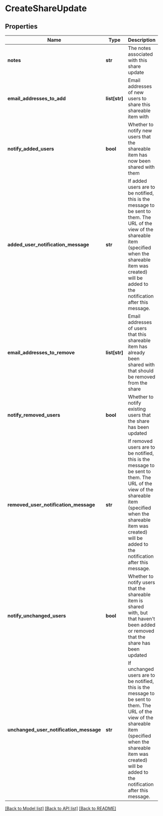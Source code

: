 # CreateShareUpdate

## Properties
Name | Type | Description | Notes
------------ | ------------- | ------------- | -------------
**notes** | **str** | The notes associated with this share update | [optional] 
**email_addresses_to_add** | **list[str]** | Email addresses of new users to share this shareable item with | [optional] 
**notify_added_users** | **bool** | Whether to notify new users that the shareable item has now been shared with them | 
**added_user_notification_message** | **str** | If added users are to be notified, this is the message to be sent to them.  The URL of the view of the shareable item (specified when the shareable item was created)  will be added to the notification after this message. | [optional] 
**email_addresses_to_remove** | **list[str]** | Email addresses of users that this shareable item has already been shared with that should be removed from the share | [optional] 
**notify_removed_users** | **bool** | Whether to notify existing users that the share has been updated | 
**removed_user_notification_message** | **str** | If removed users are to be notified, this is the message to be sent to them.  The URL of the view of the shareable item (specified when the shareable item was created)  will be added to the notification after this message. | [optional] 
**notify_unchanged_users** | **bool** | Whether to notify users that the shareable item is shared with, but that haven&#39;t   been added or removed that the share has been updated | 
**unchanged_user_notification_message** | **str** | If unchanged users are to be notified, this is the message to be sent to them.  The URL of the view of the shareable item (specified when the shareable item was created)  will be added to the notification after this message. | [optional] 

[[Back to Model list]](../README.md#documentation-for-models) [[Back to API list]](../README.md#documentation-for-api-endpoints) [[Back to README]](../README.md)


